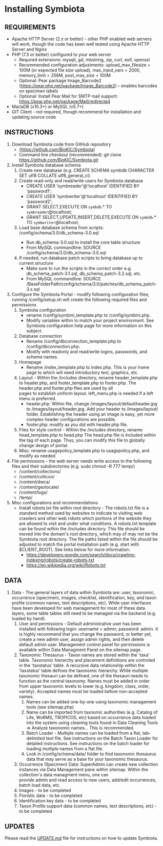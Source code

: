 # Installing Symbiota

## REQUIREMENTS

- Apache HTTP Server (2.x or better) - other PHP enabled web servers will work, though the code has been well tested using Apache HTTP Server and Nginx
- PHP (7.3 or better) configured to your web server
  - Required extensions: mysqli, gd, mbstring, zip, curl, exif, openssl
  - Recommended configuration adjustments: upload_max_filesize = 100M (or expected file size upload), max_input_vars = 2000, memory_limit = 256M, post_max_size = 100M
  - Optional: Pear package Image_Barcode2 (https://pear.php.net/package/Image_Barcode2) – enables barcodes on specimen labels
  - Optional: Install Pear Mail for SMTP mail support: https://pear.php.net/package/Mail/redirected
- MariaDB (v10.3+) or MySQL (v5.7+)
- GIT Client - not required, though recommend for installation and updating source code

## INSTRUCTIONS

1. Download Symbiota code from GitHub repository
   - (https://github.com/BioKIC/Symbiota)
   - Command line checkout (recommended): git clone https://github.com/BioKIC/Symbiota.git
2. Install Symbiota database schema
   1. Create new database (e.g. CREATE SCHEMA symbdb CHARACTER SET utf8 COLLATE utf8_general_ci)
   2. Create read-only and read/write users for Symbiota database
      - CREATE USER 'symbreader'@'localhost' IDENTIFIED BY 'password1';
      - CREATE USER 'symbwriter'@'localhost' IDENTIFIED BY 'password2';
      - GRANT SELECT,EXECUTE ON `symbdb`.\* TO `symbreader`@localhost;
      - GRANT SELECT,UPDATE,INSERT,DELETE,EXECUTE ON `symbdb`.\* TO `symbwriter`@localhost;
   3. Load base database schema from scripts: <SymbiotaBaseFolder>/config/schema/3.0/db_schema-3.0.sql 
      - Run db_schema-3.0.sql to install the core table structure
      - From MySQL commandline: SOURCE <BaseFolderPath>/config/schema/3.0/db_schema-3.0.sql
   4. If needed, run database patch scripts to bring database up to current structure 
      - Make sure to run the scripts in the correct order e.g. db_schema_patch-3.1.sql, db_schema_patch-3.2.sql, etc.
      - From MySQL commandline: SOURCE /BaseFolderPath/config/schema/3.0/patches/db_schema_patch-3.x.sql
3. Configure the Symbiota Portal - modify following configuration files; running /config/setup.sh will create the following required files and permissions
   1. Symbiota configuration
      - rename /config/symbini_template.php to /config/symbini.php.
      - Modify variables within to match your project environment. See Symbiota configuration help page for more information on this subject.
   2. Database connection
      - Rename /config/dbconnection_template.php to /config/dbconnection.php.
      - Modify with readonly and read/write logins, passwords, and schema names.
   3. Homepage
      - Rename /index_template.php to index.php. This is your home page to which will need introductory text, graphics, etc.
   4. Layout - Within the /includes directory, rename header_template.php to header.php, and
      footer_template.php to footer.php. The header.php and footer.php files are used by all  
      pages to establish uniform layout. left_menu.php is needed if a left menu is preferred.
      - header.php: Within file, change /images/layout/defaultheader.jpg
        to /images/layout/header.jpg. Add your header to /images/layout/
        folder. Establishing the header using an image is easy, yet more
        complex header configurations are possible.
      - footer.php: modify as you did with header.php file.
   5. Files for style control - Within the /includes directory, rename head_template.php to head.php
      The head.php file is included within the <head> tag of each page.
      Thus, you can modify this file to globally change design of portal.
   6. Misc: rename usagepolicy_template.php to usagepolicy.php, and modify as needed
4. File permissions - the web server needs write access to the following files and their subdirectories  (e.g. sudo chmod -R 777 temp/)
   - /content/collections/ 
   - /content/collicon/
   - /content/dwca/
   - /content/geolocate/
   - /content/logs/
   - /temp/ 
5. Misc configurations and recommendations 
   - Install robots.txt file within root directory - The robots.txt file is a standard method used by websites to indicate to visiting web crawlers and other web robots which portions of the website they are allowed to visit and under what conditions. A robots.txt template can be found within the /includes directory. This file should be moved into the domain's root directory, which may of may not be the Symbiota root directory. The file paths listed within the file should be adjusted to match the portal installation path (e.g. start with $CLIENT_ROOT). See links below for more information:   
     - https://developers.google.com/search/docs/crawling-indexing/robots/create-robots-txt  
     - https://en.wikipedia.org/wiki/Robots.txt

## DATA

1. Data - The general layers of data within Symbiota are: user, taxonomic, occurrence (specimen), images,
   checklist, identification, key, and taxon profile (common names, text descriptions, etc).
   While user interfaces have been developed for web management for most of these data layers, some table tables still need to be managed via the backend (e.g. loaded by hand).
   1. User and permissions - Default administrative user has been installed with following login: username = admin; password: admin.
      It is highly recommend that you change the password, or better yet, create a new admin user, assign admin rights, and then delete default admin user.
      Management control panel for permissions is available within Data Managment Panel on the sitemap page.
   2. Taxonomic Thesaurus - Taxon names are stored within the 'taxa' table.
      Taxonomic hierarchy and placement definitions are controled in the 'taxstatus' table. 
      A recursive data relationship within the 'taxstatus' table defines the taxonomic hierarchy. 
      While multiple taxonomic thesauri can be defined, one of the thesauri needs to function as the central taxonomy. 
      Names must be added in order from upper taxonomic levels to lower (e.g. kingdom, class, order, variety). 
      Accepted names must be loaded before non-accepted names.
      1. Names can be added one-by-one using taxonomic management tools (see sitemap.php)
      2. Name can be imported from taxnomic authorities (e.g. Catalog of Life, WoRMS, TROPICOS, etc)
         based on occurrence data loaded into the system using cleaning tools
         found in Data Cleaning Tools => Analyze taxonomic names... This is recommended.
      3. Batch Loader - Multiple names can be loaded from a flat,
         tab-delimited text file. See instructions on the Batch Taxon
         Loader for detailed instructions. See instructions on the
         batch loader for loading multiple names from a flat file.
      4. Look in /config/schema/data/ folder to find taxonomic
         thesaurus data that may serve as a base for your taxonomic
         thesaurus.
   3. Occurrence (Specimen) Data: SuperAdmin can create new collection instances via
      Data Management pane within sitemap. Within the collection's data managment menu, one can  
      provide admin and read access to new users, add/edit occurrences, batch load data, etc.
   4. Images - to be completed
   5. Floristic data - to be completed
   6. Identification key data - to be completed
   7. Taxon Profile support data (common names, text descriptions, etc) - to be completed

## UPDATES

Please read the [UPDATE.md](UPDATE.md) file for instructions on how to update Symbiota.